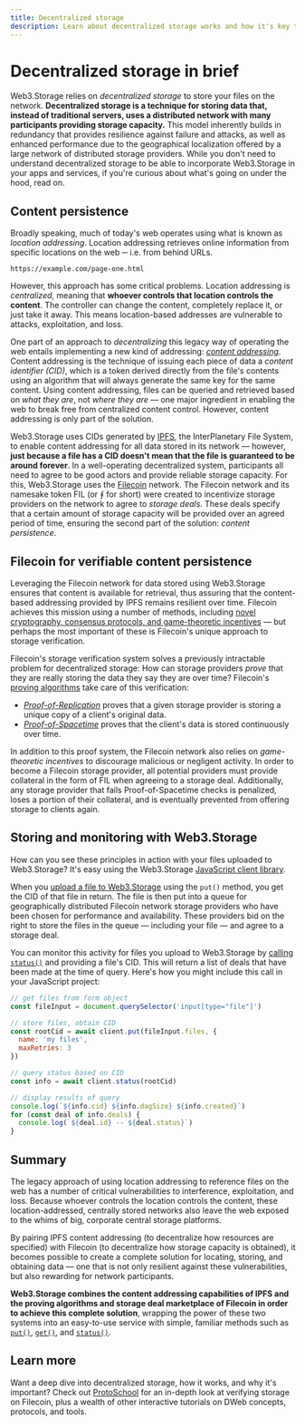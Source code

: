 ```yaml
---
title: Decentralized storage
description: Learn about decentralized storage works and how it's key to Web3.Storage.
---
```


# Decentralized storage in brief

Web3.Storage relies on _decentralized storage_ to store your files on the network. **Decentralized storage is a technique for storing data that, instead of traditional servers, uses a distributed network with many participants providing storage capacity.** This model inherently builds in redundancy that provides resilience against failure and attacks, as well as enhanced performance due to the geographical localization offered by a large network of distributed storage providers. While you don't need to understand decentralized storage to be able to incorporate Web3.Storage in your apps and services, if you're curious about what's going on under the hood, read on.

## Content persistence

Broadly speaking, much of today's web operates using what is known as _location addressing_. Location addressing retrieves online information from specific locations on the web ─ i.e. from behind URLs.

```
https://example.com/page-one.html
```

However, this approach has some critical problems. Location addressing is _centralized_, meaning that **whoever controls that location controls the content**. The controller can change the content, completely replace it, or just take it away. This means location-based addresses are vulnerable to attacks, exploitation, and loss.

One part of an approach to _decentralizing_ this legacy way of operating the web entails implementing a new kind of addressing: [_content addressing_](./content-addressing.md). Content addressing is the technique of issuing each piece of data a _content identifier (CID)_, which is a token derived directly from the file's contents using an algorithm that will always generate the same key for the same content. Using content addressing, files can be queried and retrieved based on _what they are_, not _where they are_ — one major ingredient in enabling the web to break free from centralized content control. However, content addressing is only part of the solution.

Web3.Storage uses CIDs generated by [IPFS](https://ipfs.io), the InterPlanetary File System, to enable content addressing for all data stored in its network — however, **just because a file has a CID doesn't mean that the file is guaranteed to be around forever**. In a well-operating decentralized system, participants all need to agree to be good actors and provide reliable storage capacity. For this, Web3.Storage uses the [Filecoin](https://filecoin.io) network. The Filecoin network and its namesake token FIL (or ⨎ for short) were created to incentivize storage providers on the network to agree to _storage deals_. These deals specify that a certain amount of storage capacity will be provided over an agreed period of time, ensuring the second part of the solution: _content persistence_.

## Filecoin for verifiable content persistence

Leveraging the Filecoin network for data stored using Web3.Storage ensures that content is available for retrieval, thus assuring that the content-based addressing provided by IPFS remains resilient over time. Filecoin achieves this mission using a number of methods, including [novel cryptography, consensus protocols, and game-theoretic incentives](https://filecoin.io/blog/posts/filecoin-features-verifiable-storage/) — but perhaps the most important of these is Filecoin's unique approach to storage verification.

Filecoin's storage verification system solves a previously intractable problem for decentralized storage: How can storage providers _prove_ that they are really storing the data they say they are over time? Filecoin's [proving algorithms](https://filecoin.io/blog/posts/what-sets-us-apart-filecoin-s-proof-system/) take care of this verification: 
- [_Proof-of-Replication_](https://proto.school/verifying-storage-on-filecoin/03) proves that a given storage provider is storing a unique copy of a client's original data.
- [_Proof-of-Spacetime_](https://proto.school/verifying-storage-on-filecoin/04) proves that the client's data is stored continuously over time.

In addition to this proof system, the Filecoin network also relies on _game-theoretic incentives_ to discourage malicious or negligent activity. In order to become a Filecoin storage provider, all potential providers must provide collateral in the form of FIL when agreeing to a storage deal. Additionally, any storage provider that fails Proof-of-Spacetime checks is penalized, loses a portion of their collateral, and is eventually prevented from offering storage to clients again.

## Storing and monitoring with Web3.Storage

How can you see these principles in action with your files uploaded to Web3.Storage? It's easy using the Web3.Storage [JavaScript client library](../reference/client-library.md).

When you [upload a file to Web3.Storage](../how-tos/store.md) using the `put()` method, you get the CID of that file in return. The file is then put into a queue for geographically distributed Filecoin network storage providers who have been chosen for performance and availability. These providers bid on the right to store the files in the queue — including your file — and agree to a storage deal.

You can monitor this activity for files you upload to Web3.Storage by [calling `status()`](../how-tos/query.md#querying-for-status-information)  and providing a file's CID. This will return a list of deals that have been made at the time of query. Here's how you might include this call in your JavaScript project:

```javascript
// get files from form object
const fileInput = document.querySelector('input[type="file"]')

// store files, obtain CID
const rootCid = await client.put(fileInput.files, {
  name: 'my files',
  maxRetries: 3
})

// query status based on CID
const info = await client.status(rootCid)

// display results of query
console.log(`${info.cid} ${info.dagSize} ${info.created}`)
for (const deal of info.deals) {
  console.log(`${deal.id} -- ${deal.status}`)
}
```

## Summary

The legacy approach of using location addressing to reference files on the web has a number of critical vulnerabilities to interference, exploitation, and loss. Because whoever controls the location controls the content, these location-addressed, centrally stored networks also leave the web exposed to the whims of big, corporate central storage platforms.

By pairing IPFS content addressing (to decentralize how resources are specified) with Filecoin (to decentralize how storage capacity is obtained), it becomes possible to create a complete solution for locating, storing, and obtaining data — one that is not only resilient against these vulnerabilities, but also rewarding for network participants.

**Web3.Storage combines the content addressing capabilities of IPFS and the proving algorithms and storage deal marketplace of Filecoin in order to achieve this complete solution**, wrapping the power of these two systems into an easy-to-use service with simple, familiar methods such as [`put()`](../how-tos/store.md), [`get()`](../how-tos/retrieve.md), and [`status()`](../how-tos/query.md).

## Learn more

Want a deep dive into decentralized storage, how it works, and why it's important? Check out [ProtoSchool](https://proto.school/verifying-storage-on-filecoin/) for an in-depth look at verifying storage on Filecoin, plus a wealth of other interactive tutorials on DWeb concepts, protocols, and tools.
